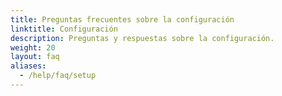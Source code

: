 ```yaml
---
title: Preguntas frecuentes sobre la configuración
linktitle: Configuración
description: Preguntas y respuestas sobre la configuración.
weight: 20
layout: faq
aliases:
  - /help/faq/setup
---
```

